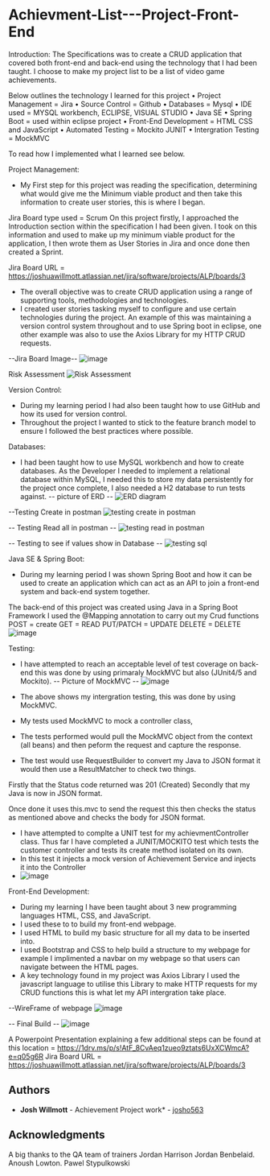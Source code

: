 # Achievment-List---Project-Front-End
Introduction:
The Specifications was to create a CRUD application that covered both front-end and back-end using the technology that I had been taught.
I choose to make my project list to be a list of video game achievements.

Below outlines the technology I learned for this project
 •	Project Management = Jira
 •	Source Control = Github
•	Databases = Mysql
•	IDE used = MYSQL workbench, ECLIPSE, VISUAL STUDIO
•	Java SE
•	Spring Boot = used within eclipse project
•	Front-End Development = HTML CSS and JavaScript
•	Automated Testing = Mockito JUNIT
•	Intergration Testing = MockMVC

To read how I implemented what I learned see below.

Project Management:
 - My First step for this project was reading the specification, determining what would give me the Minimum viable product and then take this information to create user stories, this is where I began.

 Jira Board type used = Scrum
On this project firstly, I approached the Introduction section within the specification I had been given. I took on this information and used to make up my minimum viable product for the application, I then wrote them as User Stories in Jira and once done then created a Sprint.

Jira Board URL = https://joshuawillmott.atlassian.net/jira/software/projects/ALP/boards/3

- The overall objective was to create CRUD application using a range of supporting tools, methodologies and technologies.
- I created user stories tasking myself to configure and use certain technologies during the project.
An example of this was maintaining a version control system throughout and to use Spring boot in eclipse, one other example was also to use the Axios Library for my HTTP CRUD requests.

--Jira Board Image--
![image](https://user-images.githubusercontent.com/93252771/146392754-c55aad72-38ce-418e-926b-e0007f7f38af.png)

Risk Assessment
![Risk Assessment](https://user-images.githubusercontent.com/93252771/146399749-d49ee122-6d7c-4cb0-91f4-3458554e9571.PNG)

Version Control:
- During my learning period I had also been taught how to use GitHub and how its used for version control.
- Throughout the project I wanted to stick to the feature branch model to ensure I followed the best practices where possible.

Databases:
 - I had been taught how to use MySQL workbench and how to create databases. As the Developer I needed to implement a relational database within MySQL, I needed this to store my data persistently for the project once complete, I also needed a H2 database to run tests against.
 -- picture of ERD --
 ![ERD diagram](https://user-images.githubusercontent.com/93252771/146384401-96cd6ff3-6ffe-4b15-b13b-f0c47cddb481.PNG)

--Testing Create in postman
![testing create in postman](https://user-images.githubusercontent.com/93252771/146399655-690a2b44-22c2-4498-9075-4012c82d31ca.PNG)

-- Testing Read all in postman --
![testing read in postman](https://user-images.githubusercontent.com/93252771/146399589-e4b128d0-0044-40ca-bd07-68450c8a5f44.PNG)

-- Testing to see if values show in Database --
![testing sql](https://user-images.githubusercontent.com/93252771/146399527-179df63a-82ce-4012-8b08-ec19ec50c739.PNG)


Java SE & Spring Boot:
 - During my learning period I was shown Spring Boot and how it can be used to create an application which can act as an API to join a front-end system and back-end system together.

The back-end of this project was created using Java in a Spring Boot Framework I used  the @Mapping annotation to carry out my Crud functions
POST = create
GET = READ
PUT/PATCH = UPDATE
DELETE = DELETE
![image](https://user-images.githubusercontent.com/93252771/146404970-fc90dac9-91f2-4e46-8114-05825ee66ba3.png)

Testing:
 - I have attempted to reach an acceptable level of test coverage on back-end this was done by using primaraly MockMVC but also (JUnit4/5 and Mockito).
-- Picture of MockMVC --
![image](https://user-images.githubusercontent.com/93252771/146384477-04e71b6f-e1f7-415f-8e0f-ab45978a9cb0.png)

 - The above shows my intergration testing, this was done by using MockMVC.
 - My tests used MockMVC to mock a controller class,
 - The tests performed would pull the MockMVC object from the context (all beans) and then peform the request and capture the response.
 
- The test would use RequestBuilder to convert my Java to JSON format it would then use a ResultMatcher to check two things.

Firstly that the Status code returned was 201 (Created)
Secondly that my Java is now in JSON format.

Once done it uses this.mvc to send the request this then checks the status as mentioned above and checks the body for JSON format.

- I have attempted to complte a UNIT test for my achievmentController class. Thus far I have completed a JUNIT/MOCKITO test which tests the customer controller and tests its create method isolated on its own.
- In this test it injects a mock version of Achievement Service and injects it into the Controller
- ![image](https://user-images.githubusercontent.com/93252771/146394214-9ddea93a-2b4e-44ea-81c4-152a39d6e447.png)


Front-End Development:
 - During my learning I have been taught about 3 new programming languages HTML, CSS, and JavaScript. 
 - I used these to to build my front-end webpage.
- I used HTML to build my basic structure for all my data to be inserted into.
 - I used Bootstrap and CSS to help build a structure to my webpage for example I implimented a navbar on my webpage so that users can navigate between the HTML pages.
  - A key technology found in my project was Axios Library I used the javascript language to utilise this Library to make HTTP requests for my CRUD functions this is what let my API intergration take place. 


--WireFrame of webpage
![image](https://user-images.githubusercontent.com/93252771/146399275-2288e6ff-c513-4007-8788-8d832bf2a3d5.png)

-- Final Build --
![image](https://user-images.githubusercontent.com/93252771/146393593-34a1ea1f-4646-4fd7-8f54-36e57f26aa6a.png)


A Powerpoint Presentation explaining a few additional steps can be found at this location = https://1drv.ms/p/s!AtF_8CvAeq1zueo9ztats6UxXCWmcA?e=q05g6R
Jira Board URL = https://joshuawillmott.atlassian.net/jira/software/projects/ALP/boards/3

## Authors
* **Josh Willmott** - Achievement Project work* - [josho563](https://github.com/josho563)

## Acknowledgments
A big thanks to the QA team of trainers
Jordan Harrison
Jordan Benbelaid.
Anoush Lowton.
Pawel Stypulkowski
